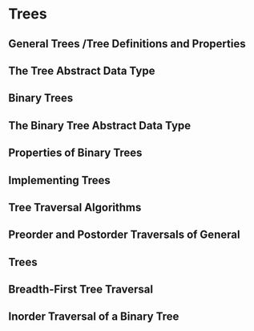 # Trees

## General Trees /Tree Definitions and Properties

## The Tree Abstract Data Type

## Binary Trees

## The Binary Tree Abstract Data Type

## Properties of Binary Trees

## Implementing Trees

## Tree Traversal Algorithms

## Preorder and Postorder Traversals of General

## Trees

## Breadth-First Tree Traversal

## Inorder Traversal of a Binary Tree
